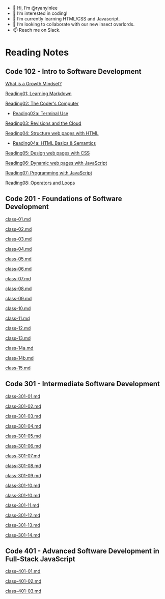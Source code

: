 - 👋 Hi, I’m @ryanyinlee
- 👀 I’m interested in coding!
- 🌱 I’m currently learning HTML/CSS and Javascript.
- 💞️ I’m looking to collaborate with our new insect overlords.
- 📫 Reach me on Slack.

# Reading Notes

## Code 102 - Intro to Software Development

[What is a Growth Mindset?](growthmindset.md)

[Reading01: Learning Markdown](reading01.md)

[Reading02: The Coder's Computer](reading02.md)
- [Reading02a: Terminal Use](reading02a.html)

[Reading03: Revisions and the Cloud](reading03.md)

[Reading04: Structure web pages with HTML](reading04.md)
- [Reading04a: HTML Basics & Semantics](reading04a.md)

[Reading05: Design web pages with CSS](reading05.md)

[Reading06: Dynamic web pages with JavaScript](reading06.md)

[Reading07: Programming with JavaScript](reading07.md)

[Reading08: Operators and Loops](reading08.md)

## Code 201 - Foundations of Software Development

[class-01.md](class-01.md)

[class-02.md](class-02.md)

[class-03.md](class-03.md)

[class-04.md](class-04.md)

[class-05.md](class-05.md)

[class-06.md](class-06.md)

[class-07.md](class-07.md)

[class-08.md](class-08.md)

[class-09.md](class-09.md)

[class-10.md](class-10.md)

[class-11.md](class-11.md)

[class-12.md](class-12.md)

[class-13.md](class-13.md)

[class-14a.md](class-14a.md)

[class-14b.md](class-14b.md)

[class-15.md](class-15.md)

## Code 301 - Intermediate Software Development

[class-301-01.md](class-301-01.md)

[class-301-02.md](class-301-02.md)

[class-301-03.md](class-301-03.md)

[class-301-04.md](class-301-04.md)

[class-301-05.md](class-301-05.md)

[class-301-06.md](class-301-06.md)

[class-301-07.md](class-301-07.md)

[class-301-08.md](class-301-08.md)

[class-301-09.md](class-301-09.md)

[class-301-10.md](class-301-10.md)

[class-301-10.md](class-301-10.md)

[class-301-11.md](class-301-11.md)

[class-301-12.md](class-301-12.md)

[class-301-13.md](class-301-13.md)

[class-301-14.md](class-301-14.md)

## Code 401 - Advanced Software Development in Full-Stack JavaScript

[class-401-01.md](class-401-01.md)

[class-401-02.md](class-401-02.md)

[class-401-03.md](class-401-03.md)

<!---
ryanyinlee/ryanyinlee is a ✨ special ✨ repository because its `README.md` (this file) appears on your GitHub profile.
You can click the Preview link to take a look at your changes.
--->
